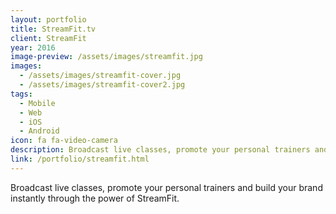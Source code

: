```yaml
---
layout: portfolio
title: StreamFit.tv
client: StreamFit
year: 2016
image-preview: /assets/images/streamfit.jpg
images: 
  - /assets/images/streamfit-cover.jpg
  - /assets/images/streamfit-cover2.jpg
tags:
  - Mobile
  - Web
  - iOS
  - Android
icon: fa fa-video-camera
description: Broadcast live classes, promote your personal trainers and build your brand instantly through the power of StreamFit. 
link: /portfolio/streamfit.html
---
```

Broadcast live classes, promote your personal trainers and build your brand instantly through the power of StreamFit. 